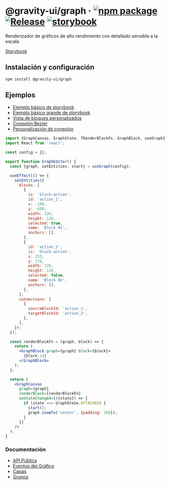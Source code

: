 # @gravity-ui/graph &middot; [![npm package](https://img.shields.io/npm/v/@gravity-ui/graph)](https://www.npmjs.com/package/@gravity-ui/graph) [![Release](https://img.shields.io/github/actions/workflow/status/gravity-ui/graph/release.yml?branch=main&label=Release)](https://github.com/gravity-ui/graph/actions/workflows/release.yml?query=branch:main) [![storybook](https://img.shields.io/badge/Storybook-deployed-ff4685)](https://preview.gravity-ui.com/graph/)

Renderizador de gráficos de alto rendimiento con detallado sensible a la escala

[Storybook](https://preview.gravity-ui.com/graph/)

## Instalación y configuración

```bash
npm install @gravity-ui/graph
```

## Ejemplos

- [Ejemplo básico de storybook](https://preview.gravity-ui.com/graph/?path=/story/stories-main-grapheditor--hundred-blocks)
- [Ejemplo básico grande de storybook](https://preview.gravity-ui.com/graph/?path=/story/stories-main-grapheditor--five-thousands-blocks)
- [Vista de bloques personalizados](https://preview.gravity-ui.com/graph/?path=/story/stories-main-grapheditor--custom-schematic-block)
- [Conexión Bezier](https://preview.gravity-ui.com/graph/?path=/story/stories-main-grapheditor--one-bezier-connection)
- [Personalización de conexión](https://preview.gravity-ui.com/graph/?path=/story/api-updateconnection--default)

```jsx
import {GraphCanvas, GraphState, TRenderBlockFn, GraphBlock, useGraph} from '@gravity-ui/graph';
import React from 'react';

const config = {};

export function GraphEditor() {
  const {graph, setEntities, start} = useGraph(config);

  useEffect(() => {
    setEntities({
      blocks: [
        {
          is: 'block-action',
          id: 'action_1',
          x: -100,
          y: -450,
          width: 126,
          height: 126,
          selected: true,
          name: 'Block #1',
          anchors: [],
        },
        {
          id: 'action_2',
          is: 'block-action',
          x: 253,
          y: 176,
          width: 126,
          height: 126,
          selected: false,
          name: 'Block #2',
          anchors: [],
        },
      ],
      connections: [
        {
          sourceBlockId: 'action_1',
          targetBlockId: 'action_2',
        },
      ],
    });
  });

  const renderBlockFn = (graph, block) => {
    return (
      <GraphBlock graph={graph} block={block}>
        {block.id}
      </GraphBlock>
    );
  };

  return (
    <GraphCanvas
      graph={graph}
      renderBlock={renderBlockFn}
      onStateChanged={({state}) => {
        if (state === GraphState.ATTACHED) {
          start();
          graph.zoomTo('center', {padding: 300});
        }
      }}
    />
  );
}
```

### Documentación

- [API Pública](docs/public_api.md)
- [Eventos del Gráfico](docs/events.md)
- [Capas](docs/layers.md)
- [Grupos](docs/groups.md)
